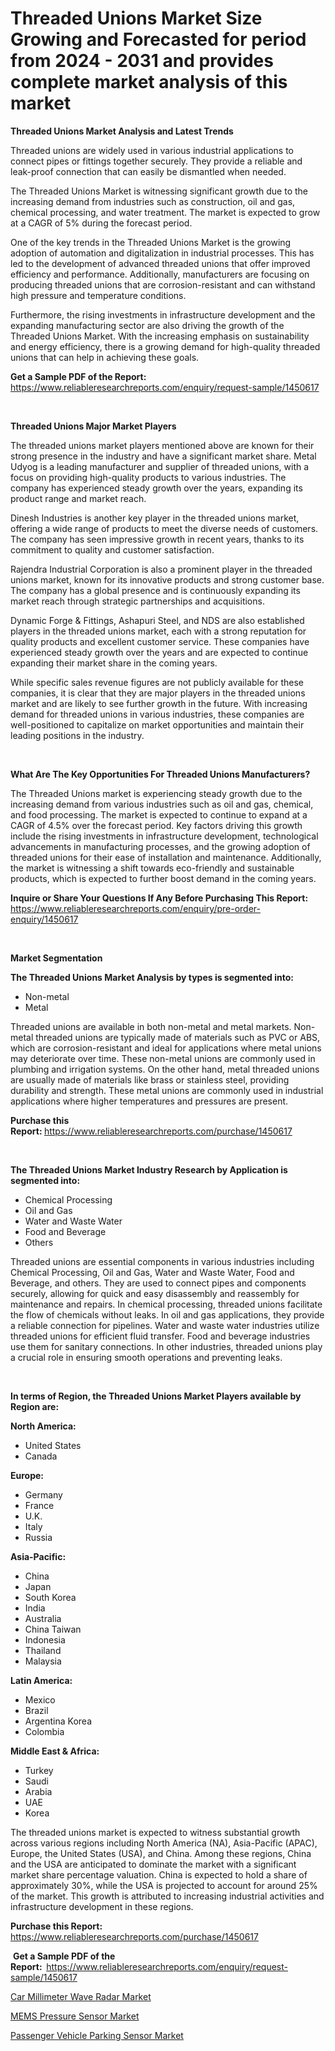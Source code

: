 <p><h1>Threaded Unions Market Size Growing and Forecasted for period from 2024 - 2031 and provides complete market analysis of this market</h1></p><p><strong>Threaded Unions Market Analysis and Latest Trends</strong></p>
<p><p>Threaded unions are widely used in various industrial applications to connect pipes or fittings together securely. They provide a reliable and leak-proof connection that can easily be dismantled when needed.</p><p>The Threaded Unions Market is witnessing significant growth due to the increasing demand from industries such as construction, oil and gas, chemical processing, and water treatment. The market is expected to grow at a CAGR of 5% during the forecast period.</p><p>One of the key trends in the Threaded Unions Market is the growing adoption of automation and digitalization in industrial processes. This has led to the development of advanced threaded unions that offer improved efficiency and performance. Additionally, manufacturers are focusing on producing threaded unions that are corrosion-resistant and can withstand high pressure and temperature conditions.</p><p>Furthermore, the rising investments in infrastructure development and the expanding manufacturing sector are also driving the growth of the Threaded Unions Market. With the increasing emphasis on sustainability and energy efficiency, there is a growing demand for high-quality threaded unions that can help in achieving these goals.</p></p>
<p><strong>Get a Sample PDF of the Report:&nbsp;</strong> <a href="https://www.reliableresearchreports.com/enquiry/request-sample/1450617">https://www.reliableresearchreports.com/enquiry/request-sample/1450617</a></p>
<p>&nbsp;</p>
<p><strong>Threaded Unions Major Market Players</strong></p>
<p><p>The threaded unions market players mentioned above are known for their strong presence in the industry and have a significant market share. Metal Udyog is a leading manufacturer and supplier of threaded unions, with a focus on providing high-quality products to various industries. The company has experienced steady growth over the years, expanding its product range and market reach.</p><p>Dinesh Industries is another key player in the threaded unions market, offering a wide range of products to meet the diverse needs of customers. The company has seen impressive growth in recent years, thanks to its commitment to quality and customer satisfaction.</p><p>Rajendra Industrial Corporation is also a prominent player in the threaded unions market, known for its innovative products and strong customer base. The company has a global presence and is continuously expanding its market reach through strategic partnerships and acquisitions.</p><p>Dynamic Forge & Fittings, Ashapuri Steel, and NDS are also established players in the threaded unions market, each with a strong reputation for quality products and excellent customer service. These companies have experienced steady growth over the years and are expected to continue expanding their market share in the coming years.</p><p>While specific sales revenue figures are not publicly available for these companies, it is clear that they are major players in the threaded unions market and are likely to see further growth in the future. With increasing demand for threaded unions in various industries, these companies are well-positioned to capitalize on market opportunities and maintain their leading positions in the industry.</p></p>
<p>&nbsp;</p>
<p><strong>What Are The Key Opportunities For Threaded Unions Manufacturers?</strong></p>
<p><p>The Threaded Unions market is experiencing steady growth due to the increasing demand from various industries such as oil and gas, chemical, and food processing. The market is expected to continue to expand at a CAGR of 4.5% over the forecast period. Key factors driving this growth include the rising investments in infrastructure development, technological advancements in manufacturing processes, and the growing adoption of threaded unions for their ease of installation and maintenance. Additionally, the market is witnessing a shift towards eco-friendly and sustainable products, which is expected to further boost demand in the coming years.</p></p>
<p><strong>Inquire or Share Your Questions If Any Before Purchasing This Report:</strong> <a href="https://www.reliableresearchreports.com/enquiry/pre-order-enquiry/1450617">https://www.reliableresearchreports.com/enquiry/pre-order-enquiry/1450617</a></p>
<p>&nbsp;</p>
<p><strong>Market Segmentation</strong></p>
<p><strong>The Threaded Unions Market Analysis by types is segmented into:</strong></p>
<p><ul><li>Non-metal</li><li>Metal</li></ul></p>
<p><p>Threaded unions are available in both non-metal and metal markets. Non-metal threaded unions are typically made of materials such as PVC or ABS, which are corrosion-resistant and ideal for applications where metal unions may deteriorate over time. These non-metal unions are commonly used in plumbing and irrigation systems. On the other hand, metal threaded unions are usually made of materials like brass or stainless steel, providing durability and strength. These metal unions are commonly used in industrial applications where higher temperatures and pressures are present.</p></p>
<p><strong>Purchase this Report:&nbsp;</strong><a href="https://www.reliableresearchreports.com/purchase/1450617">https://www.reliableresearchreports.com/purchase/1450617</a></p>
<p>&nbsp;</p>
<p><strong>The Threaded Unions Market Industry Research by Application is segmented into:</strong></p>
<p><ul><li>Chemical Processing</li><li>Oil and Gas</li><li>Water and Waste Water</li><li>Food and Beverage</li><li>Others</li></ul></p>
<p><p>Threaded unions are essential components in various industries including Chemical Processing, Oil and Gas, Water and Waste Water, Food and Beverage, and others. They are used to connect pipes and components securely, allowing for quick and easy disassembly and reassembly for maintenance and repairs. In chemical processing, threaded unions facilitate the flow of chemicals without leaks. In oil and gas applications, they provide a reliable connection for pipelines. Water and waste water industries utilize threaded unions for efficient fluid transfer. Food and beverage industries use them for sanitary connections. In other industries, threaded unions play a crucial role in ensuring smooth operations and preventing leaks.</p></p>
<p>&nbsp;</p>
<p><strong>In terms of Region, the Threaded Unions Market Players available by Region are:</strong></p>
<p>
    <p> <strong> North America: </strong>
        <ul>
            <li>United States</li>
            <li>Canada</li>
        </ul>
        </p> 
    <p> <strong> Europe: </strong>
        <ul>
            <li>Germany</li>
            <li>France</li>
            <li>U.K.</li>
            <li>Italy</li>
            <li>Russia</li>
        </ul>
        </p> 
    <p> <strong> Asia-Pacific: </strong>
        <ul>
            <li>China</li>
            <li>Japan</li>
            <li>South Korea</li>
            <li>India</li>
            <li>Australia</li>
            <li>China Taiwan</li>
            <li>Indonesia</li>
            <li>Thailand</li>
            <li>Malaysia</li>
        </ul>
        </p> 
    <p> <strong> Latin America: </strong>
        <ul>
            <li>Mexico</li>
            <li>Brazil</li>
            <li>Argentina Korea</li>
            <li>Colombia</li>
        </ul>
        </p> 
    <p> <strong> Middle East & Africa: </strong>
        <ul>
            <li>Turkey</li>
            <li>Saudi</li>
            <li>Arabia</li>
            <li>UAE</li>
            <li>Korea</li>
        </ul>
    </p>
    </p>
<p><p>The threaded unions market is expected to witness substantial growth across various regions including North America (NA), Asia-Pacific (APAC), Europe, the United States (USA), and China. Among these regions, China and the USA are anticipated to dominate the market with a significant market share percentage valuation. China is expected to hold a share of approximately 30%, while the USA is projected to account for around 25% of the market. This growth is attributed to increasing industrial activities and infrastructure development in these regions.</p></p>
<p><strong>Purchase this Report: </strong><a href="https://www.reliableresearchreports.com/purchase/1450617">https://www.reliableresearchreports.com/purchase/1450617</a></p>
<p>&nbsp;<strong>Get a Sample PDF of the Report:&nbsp;&nbsp;</strong><a href="https://www.reliableresearchreports.com/enquiry/request-sample/1450617">https://www.reliableresearchreports.com/enquiry/request-sample/1450617</a></p>
<p><strong></strong></p>
<p><p><a href="https://view.publitas.com/reportprime-1/car-millimeter-wave-radar-market-size-growth-and-forecast-from-2023-2030/">Car Millimeter Wave Radar Market</a></p><p><a href="https://view.publitas.com/reportprime-1/mems-pressure-sensor-market-provides-detailed-segmentation-of-this-market-based-on-type-application-and-region-and-forecast-for-the-period-from-2023-2030/">MEMS Pressure Sensor Market</a></p><p><a href="https://view.publitas.com/reportprime-1/passenger-vehicle-parking-sensor-market-a-comprehensive-report-of-its-market-share-growth-trends-2023-2030/">Passenger Vehicle Parking Sensor Market</a></p></p>